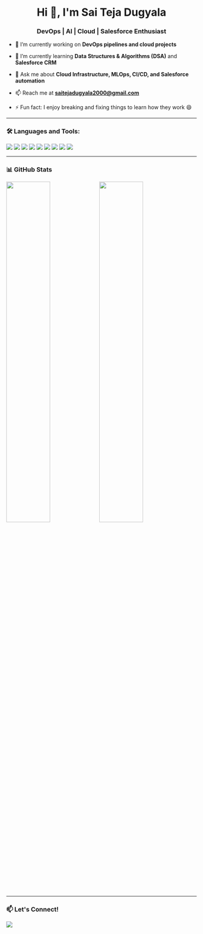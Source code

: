 <h1 align="center">Hi 👋, I'm Sai Teja Dugyala</h1>
<h3 align="center">DevOps | AI | Cloud | Salesforce Enthusiast</h3>

- 🔭 I’m currently working on **DevOps pipelines and cloud projects**

- 🌱 I’m currently learning **Data Structures & Algorithms (DSA)** and **Salesforce CRM**

- 💬 Ask me about **Cloud Infrastructure, MLOps, CI/CD, and Salesforce automation**

- 📫 Reach me at **saitejadugyala2000@gmail.com**

- ⚡ Fun fact: I enjoy breaking and fixing things to learn how they work 😄

---

### 🛠️ Languages and Tools:

<p align="left">
  <img src="https://img.shields.io/badge/Python-3776AB?style=for-the-badge&logo=python&logoColor=white" />
  <img src="https://img.shields.io/badge/Bash-4EAA25?style=for-the-badge&logo=gnu-bash&logoColor=white" />
  <img src="https://img.shields.io/badge/Terraform-623CE4?style=for-the-badge&logo=terraform&logoColor=white" />
  <img src="https://img.shields.io/badge/Docker-2496ED?style=for-the-badge&logo=docker&logoColor=white" />
  <img src="https://img.shields.io/badge/GitHub_Actions-2088FF?style=for-the-badge&logo=github-actions&logoColor=white" />
  <img src="https://img.shields.io/badge/AWS-232F3E?style=for-the-badge&logo=amazon-aws&logoColor=white" />
  <img src="https://img.shields.io/badge/GCP-4285F4?style=for-the-badge&logo=google-cloud&logoColor=white" />
  <img src="https://img.shields.io/badge/Kubernetes-326CE5?style=for-the-badge&logo=kubernetes&logoColor=white" />
  <img src="https://img.shields.io/badge/Salesforce-00A1E0?style=for-the-badge&logo=salesforce&logoColor=white" />
</p>

---

### 📊 GitHub Stats

<p align="left">
  <img src="https://github-readme-stats.vercel.app/api?username=saitejadugyala&show_icons=true&theme=radical" width="48%" />
  <img src="https://github-readme-streak-stats.herokuapp.com/?user=saitejadugyala&theme=radical" width="48%" />
</p>

---

### 📫 Let's Connect!

<p align="left">
  <a href="mailto:saitejadugyala2000@gmail.com"><img src="https://img.shields.io/badge/Gmail-D14836?style=for-the-badge&logo=gmail&logoColor=white" /></a>
  <!-- Optional LinkedIn or Portfolio buttons -->
</p>
